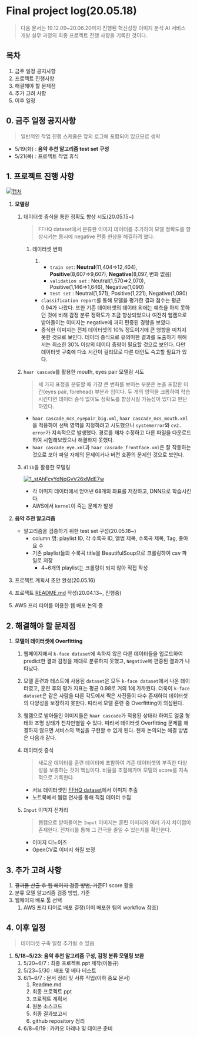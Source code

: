 # Final project log(20.05.18)

> 다음 문서는 19.12.09~20.06.20까지 진행된 혁신성장 이미지 분석 AI 서비스 개발 실무 과정의 최종 프로젝트 진행 사항을 기록한 것이다.

## 목차

1. 금주 일정 공지사항
2. 프로젝트 진행사항
3. 해결해야 할 문제점
4. 추가 고려 사항
5. 이후 일정

## 0. 금주 일정 공지사항

> 일반적인 작업 진행 스케줄은 앞의 로그에 포함되어 있으므로 생략

- 5/19(화) : **음악 추천 알고리즘 test set 구성**
- 5/21(목) : 프로젝트 작업 휴식

## 1. 프로젝트 진행 사항

[![캡처](https://user-images.githubusercontent.com/58945760/80307234-afdc8b80-8802-11ea-80a5-afb28bdfbb1f.PNG)](https://user-images.githubusercontent.com/58945760/80307234-afdc8b80-8802-11ea-80a5-afb28bdfbb1f.PNG)

1. **모델링**

   1. 데이터셋 증식을 통한 정확도 향상 시도(20.05.15~)

      > FFHQ dataset에서 분류한 이미지 데이터를 추가하여 모델 정확도를 향상시키는 동시에 negative 편중 현상을 해결하려 했다.

      1. 데이터셋 변화

         1. - `train set`: **Neutral**(11,404=>12,404), **Positive**(8,607=>9,607), **Negative**(8,097, 변화 없음)
            - `validation set` : Neutral(1,570=>2,070), Positive(1,146=>1,646), Negative(1,090)
            - `test set` : Neutral(1,571), Positive(1,221), Negative(1,090)

         - `classification report`를 통해 모델을 평가한 결과 점수는 평균 0.94가 나왔다. 또한 기존 데이터셋의 데이터 외에는 예측을 하지 못하던 것에 비해 감정 분류 정확도가 조금 향상되었으나 여전히 웹캠으로 받아들이는 이미지는 negative에 과히 편중된 경향을 보였다.
         - 증식한 이미지는 전체 데이터셋의 10% 정도이기에 큰 영향을 미치지 못한 것으로 보인다. 데이터 증식으로 유의미한 결과를 도출하기 위해서는 최소한 30% 이상의 데이터 증량이 필요할 것으로 보인다. 다만 데이터셋 구축에 다소 시간이 걸리므로 다른 대안도 숙고할 필요가 있다.

   2. `haar cascade`를 활용한 mouth, eyes pair 모델링 시도

      > 세 가지 표정을 분류할 때 가장 큰 변화를 보이는 부분은 눈을 포함한 미간(eyes pair, forehead) 부분과 입이다. 두 개의 영역을 크롭하여 학습시킨다면 데이터 증식 없이도 정확도를 향상시킬 가능성이 있다고 판단하였다.

      - `haar cascade_mcs_eyepair_big.xml`, `haar cascade_mcs_mouth.xml`을 적용하여 선택 영역을 지정하려고 시도했으나 `systemerror`와 `cv2. error`가 지속적으로 발생했다. 경로를 재차 수정하고 다른 파일을 다운로드하여 시험해보았으나 해결하지 못했다.
      - `haar cascade_eye.xml`과 `haar cascade_frontface.xml`은 잘 작동하는 것으로 보아 파일 자체의 문제이거나 버전 호환의 문제인 것으로 보인다.

   3. `dlib`을 활용한 모델링

      [![1_stAhFcyYdNqGvV26xMdE7w](https://user-images.githubusercontent.com/58945760/81699683-a3af2a00-94a2-11ea-8cb5-e1b80e95595b.png)](https://user-images.githubusercontent.com/58945760/81699683-a3af2a00-94a2-11ea-8cb5-e1b80e95595b.png)

      - 각 이미지 데이터에서 얻어낸 68개의 좌표를 저장하고, DNN으로 학습시킨다.
      - AWS에서 `kernel`이 죽는 문제가 발생

2. **음악 추천 알고리즘**

   - 알고리즘을 검증하기 위한 test set 구성(20.05.18~)
     - column 명: playlist ID, 각 수록곡 ID, 앨범 제목, 수록곡 제목, Tag, 좋아요 수
     - 기존 playlist들의 수록곡 title을 BeautifulSoup으로 크롤링하여 csv 파일로 저장
       - 4~6개의 playlist는 크롤링이 되지 않아 직접 작성

3. 프로젝트 계획서 초안 완성(20.05.16)

4. 프로젝트 [README.md](https://github.com/dannylee93/Emotion-Recognition/blob/master/README.md#emotion-recognition) 작성(20.04.13~, 진행중)

5. AWS 프리 티어를 이용한 웹 배포 논의 중

## 2. 해결해야 할 문제점

1. **모델이 데이터셋에 Overfitting**

   1. 웹페이지에서 `k-face dataset`에 속하지 않은 다른 데이터들을 업로드하여 predict한 결과 감정을 제대로 분류하지 못했고, `Negative`에 편중된 결과가 나타났다.

   2. 모델 훈련과 테스트에 사용된 `dataset`은 모두 `k-face dataset`에서 나온 데이터였고, 훈련 후의 평가 지표는 평균 0.98로 거의 1에 가까웠다. 더욱이 `k-face dataset`은 같은 사람을 다른 각도에서 찍은 사진들이 다수 존재하여 데이터셋의 다양성을 보장하지 못한다. 따라서 모델 훈련 중 Overfitting이 의심된다.

   3. 웸캠으로 받아들인 이미지들은 `haar cascade`가 적용된 상태라 하여도 얼굴 형태와 조명 상태가 천차만별일 수 있다. 따라서 데이터셋 Overfitting 문제를 해결하지 않으면 서비스의 핵심을 구현할 수 없게 된다. 현재 논의되는 해결 방법은 다음과 같다.

   4. 데이터셋 증식

      > 새로운 데이터를 훈련 데이터에 포함하여 기존 데이터셋의 부족한 다양성을 보충하는 것이 핵심이다. 비율을 조절해가며 모델의 score를 지속적으로 기록한다.

      - 서브 데이터셋인 [FFHQ dataset](https://github.com/NVlabs/ffhq-dataset)에서 이미지 추출
      - 노트북에서 웹캠 연사를 통해 직접 데이터 수집

   5. `Input` 이미지 전처리

      > 웹캠으로 받아들이는 `Input` 이미지는 훈련 이미지와 여러 가지 차이점이 존재한다. 전처리를 통해 그 간극을 줄일 수 있는지를 확인한다.

      - 이미지 디노이즈
      - OpenCV로 이미지 화질 보정

## 3. 추가 고려 사항

1. ~~결과물 산출 후 웹 페이지 검증 방법, 기준~~F1 score 활용
2. 분류 모델 알고리즘 검증 방법, 기준
3. 웹페이지 배포 툴 선택
   1. AWS 프리 티어로 배포 결정(이미 배포한 팀의 workflow 참조)

## 4. 이후 일정

> 데이터셋 구축 일정 추가될 수 있음

1. **5/18~5/23: 음악 추천 알고리즘 구성, 감정 분류 모델링 보완**
   1. 5/20~6/7 : 최종 프로젝트 ppt 제작(이동규)
   2. 5/23~5/30 : 배포 및 베타 테스트
   3. 6/1~6/7 : 문서 정리 및 서류 작업(이하 중요 문서)
      1. Readme.md
      2. 최종 프로젝트 ppt
      3. 프로젝트 계획서
      4. 원본 소스코드
      5. 최종 결과보고서
      6. github repository 정리
   4. 6/8~6/19 : 카카오 아레나 및 데이콘 준비
